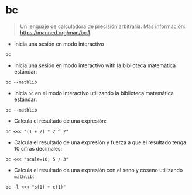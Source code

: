 # bc

> Un lenguaje de calculadora de precisión arbitraria.
> Más información: <https://manned.org/man/bc.1>.

- Inicia una sesión en modo interactivo

`bc`

- Inicia una sesión en modo interactivo with la biblioteca matemática estándar:

`bc --mathlib`

- Inicia `bc` en el modo interactivo utilizando la biblioteca matemática estándar:

`bc --mathlib`

- Calcula el resultado de una expresión:

`bc <<< "(1 + 2) * 2 ^ 2"`

- Calcula el resultado de una expresión y fuerza a que el resultado tenga 10 cifras decimales:

`bc <<< "scale=10; 5 / 3"`

- Calcula el resultado de una expresión con el seno y coseno utilizando `mathlib`:

`bc -l <<< "s(1) + c(1)"`
